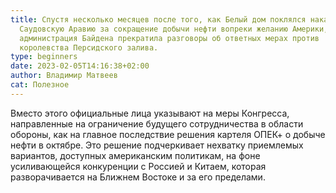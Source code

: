 ```yaml
---
title: Спустя несколько месяцев после того, как Белый дом поклялся наказать
  Саудовскую Аравию за сокращение добычи нефти вопреки желанию Америки,
  администрация Байдена прекратила разговоры об ответных мерах против
  королевства Персидского залива.
type: beginners
date: 2023-02-05T14:16:38+02:00
author: Владимир Матвеев
cat: Полезное
---
```

<!--StartFragment-->

Вместо этого официальные лица указывают на меры Конгресса, направленные на ограничение будущего сотрудничества в области обороны, как на главное последствие решения картеля ОПЕК+ о добыче нефти в октябре. Это решение подчеркивает нехватку приемлемых вариантов, доступных американским политикам, на фоне усиливающейся конкуренции с Россией и Китаем, которая разворачивается на Ближнем Востоке и за его пределами.

<!--EndFragment-->